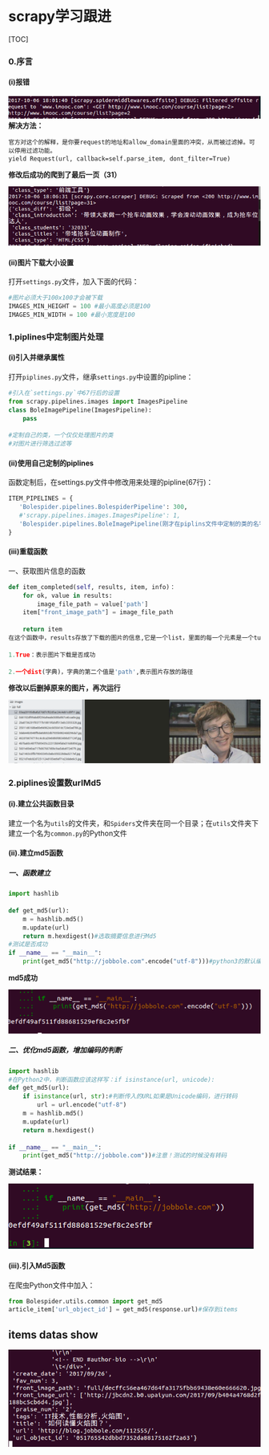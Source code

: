 # scrapy学习跟进
[TOC]
### 0.序言
#### (i)报错
![](img/001.png)
**解决方法：**
```
官方对这个的解释，是你要request的地址和allow_domain里面的冲突，从而被过滤掉。可以停用过滤功能。
yield Request(url, callback=self.parse_item, dont_filter=True)
```
**修改后成功的爬到了最后一页（31）**

![](img/002.png)

#### (ii)图片下载大小设置
打开`settings.py`文件，加入下面的代码：
```Python
#图片必须大于100x100才会被下载
IMAGES_MIN_HEIGHT = 100 #最小高度必须是100
IMAGES_MIN_WIDTH = 100 #最小宽度是100
```

### 1.piplines中定制图片处理
#### (i)引入并继承属性
打开`piplines.py`文件，继承`settings.py`中设置的pipline：
```python
#引入在`settings.py`中67行后的设置
from scrapy.pipelines.images import ImagesPipeline
class BoleImagePipeline(ImagesPipeline):
    pass

#定制自己的类，一个仅仅处理图片的类
#对图片进行筛选过滤等
```
#### (ii)使用自己定制的piplines
函数定制后，在settings.py文件中修改用来处理的pipline(67行)：
```python
ITEM_PIPELINES = {
   'Bolespider.pipelines.BolespiderPipeline': 300,
   #'scrapy.pipelines.images.ImagesPipeline': 1,
   'Bolespider.pipelines.BoleImagePipeline(刚才在piplins文件中定制的类的名字)': 1,
}
```

#### (iii)重载函数
一、获取图片信息的函数
```python
def item_completed(self, results, item, info)：
	for ok, value in results:
    	image_file_path = value['path']
    item["front_image_path"] = image_file_path
    
    return item
在这个函数中，results存放了下载的图片的信息,它是一个list，里面的每一个元素是一个tuple,有二个字段：

1.True：表示图片下载是否成功

2.一个dist(字典)，字典的第二个值是'path',表示图片存放的路径
```
**修改以后删掉原来的图片，再次运行**

![](img/003.png)

### 2.piplines设置数urlMd5
#### (i).建立公共函数目录
建立一个名为`utils`的文件夹，和`Spiders`文件夹在同一个目录；在`utils`文件夹下建立一个名为`common.py`的Python文件

#### (ii).建立md5函数
##### 一、函数建立
```python
import hashlib

def get_md5(url):
    m = hashlib.md5()
    m.update(url)
    return m.hexdigest()#选取摘要信息进行Md5
#测试是否成功
if __name__ == "__main__":
    print(get_md5("http://jobbole.com".encode("utf-8")))#python3的默认编码是Unicode，但是hashlib.md5()不接受Unicode编码，所以转换成utf8编码
```
**md5成功**

![](img/004.png)

##### 二、优化md5函数，增加编码的判断
```python
import hashlib
#在Python2中，判断函数应该这样写：if isinstance(url, unicode):
def get_md5(url):
    if isinstance(url, str):#判断传入的URL如果是Unicode编码，进行转码
        url = url.encode("utf-8")
    m = hashlib.md5()
    m.update(url)
    return m.hexdigest()

if __name__ == "__main__":
    print(get_md5("http://jobbole.com"))#注意！测试的时候没有转码
```
**测试结果：**

![](img/005.png)

#### (iii).引入Md5函数
在爬虫Python文件中加入：
```python
from Bolespider.utils.common import get_md5
article_item['url_object_id'] = get_md5(response.url)#保存到items
```

## items datas show
![](img/006.png)
